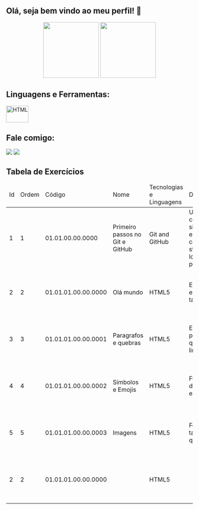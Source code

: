 ## Olá, seja bem vindo ao meu perfil! 👋
<div align="center">
    <a href="https://github.com/fabriciogferreira"></a>
    <img height="150em" src="https://github-readme-stats.vercel.app/api?username=fabriciogferreira&show_icons=true&theme=cobalt&include_all_commits=true&count_private=true%22%3E">
    <img height="150em" src="https://github-readme-stats.vercel.app/api/top-langs/?username=fabriciogferreira&layout=compact&langs_count=4&theme=cobalt%22%3E"/>
</div>

## Linguagens e Ferramentas:
<div style="display: inline_block">
	<img align="center" alt="HTML" height="45" width="60" src="https://cdn.jsdelivr.net/gh/devicons/devicon/icons/html5/html5-plain.svg" />         
</div>

## Fale comigo:
<div>
  <a href="mailto:fabriciof481@gmail.com"><img src="https://img.shields.io/badge/Gmail-D14836?style=for-the-badge&logo=gmail&logoColor=white" target="_blank"></a>
  <a href="https://www.linkedin.com/in/fabriciogferreira/" rel="noopener noreferrer"><img src="https://img.shields.io/badge/LinkedIn-0077B5?style=for-the-badge&logo=linkedin&logoColor=white" target="_blank"></a> 
</div>

## Tabela de Exercícios
<table>
  <thead>
    <tr>
      <td>Id</td>
      <td>Ordem</td>
      <td>Código</td>
      <td>Nome</td>
      <td>Tecnologias e Linguagens</td>
      <td>Descrição</td>
      <td>Material</td>
      <td>Título e Subtítulo</td>
      <td>Autor</td>
      <td>Referência</td>
    </tr>
  </thead>
  <tbody>
    <tr>
      <td>1</td> 
      <td>1</td> 
      <td>01.01.00.00.0000</td> 
      <td>Primeiro passos no Git e GitHub</td> 
      <td>Git and GitHub</td> 
      <td>Utilizando comandos simples do git e GitHub, git config, init, status, commit, log, remote, push e clone</td> 
      <td>Livro</td> 
      <td>Controlando versões com Git e GitHub</td> 
      <td>Alexandre Aquiles e Rodrigo Ferreira</td> 
      <td>978-8566250534</td> 
    </tr>
    <tr>
      <td>2</td> 
      <td>2</td> 
      <td>01.01.01.00.00.0000</td> 
      <td>Olá mundo</td> 
      <td>HTML5</td> 
      <td>Estrtura básica e primeiras tag's</td> 
      <td>Site</td> 
      <td>Curso HTML5 e CSS3: módulo 1 de 5 [40 HORAS]</td> 
      <td>Gustavo Guanabara</td> 
      <td>https://www.cursoemvideo.com/</td> 
    </tr>
    <tr>
      <td>3</td> 
      <td>3</td> 
      <td>01.01.01.00.00.0001</td> 
      <td>Paragrafos e quebras</td> 
      <td>HTML5</td> 
      <td>Entendendo paragrafos e quebras de linhas</td> 
      <td>Site</td> 
      <td>Curso HTML5 e CSS3: módulo 1 de 5 [40 HORAS]</td> 
      <td>Gustavo Guanabara</td> 
      <td>https://www.cursoemvideo.com/</td> 
    </tr>
    <tr>
      <td>4</td> 
      <td>4</td> 
      <td>01.01.01.00.00.0002</td> 
      <td>Símbolos e Emojis</td> 
      <td>HTML5</td> 
      <td>Funcionamento dos símbolos e emoji</td> 
      <td>Site</td> 
      <td>Curso HTML5 e CSS3: módulo 1 de 5 [40 HORAS]</td> 
      <td>Gustavo Guanabara</td> 
      <td>https://www.cursoemvideo.com/</td> 
    </tr>
    <tr>
      <td>5</td> 
      <td>5</td> 
      <td>01.01.01.00.00.0003</td> 
      <td>Imagens</td> 
      <td>HTML5</td> 
      <td>Formatos, tag, tamanho e qualidade</td> 
      <td>Site</td> 
      <td>Curso HTML5 e CSS3: módulo 1 de 5 [40 HORAS]</td> 
      <td>Gustavo Guanabara</td> 
      <td>https://www.cursoemvideo.com/</td> 
    </tr>
    <tr>
      <td>2</td> 
      <td>2</td> 
      <td>01.01.01.00.00.0000</td> 
      <td></td> 
      <td>HTML5</td> 
      <td></td> 
      <td>Site</td> 
      <td>Curso HTML5 e CSS3: módulo 1 de 5 [40 HORAS]</td> 
      <td>Gustavo Guanabara</td> 
      <td>https://www.cursoemvideo.com/</td> 
    </tr>
  </tbody>
</table>